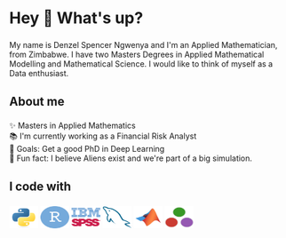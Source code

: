 <h1 align="left">Hey 👋 What's up?</h1>

###

<p align="left">My name is Denzel Spencer Ngwenya and I'm an Applied Mathematician, from Zimbabwe. I have two Masters Degrees in Applied Mathematical Modelling and Mathematical Science. I would like to think of myself as a Data enthusiast.</p>

###

<h2 align="left">About me</h2>

###

<p align="left">✨ Masters in Applied Mathematics<br> 📚 I'm currently working as a Financial Risk Analyst<br>🎯 Goals: Get a good PhD in Deep Learning<br>🎲 Fun fact: I believe Aliens exist and we're part of a big simulation.</p>

###

<h2 align="left">I code with</h2>

###

<div align="left">
  <img src="https://github.com/devicons/devicon/blob/v2.15.1/icons/python/python-original.svg" height="40" width="52" alt="python logo"  />
  <img src="https://github.com/devicons/devicon/blob/v2.15.1/icons/rstudio/rstudio-original.svg" height="40" width="52" alt="rstudio logo"  />
  <img src="https://github.com/devicons/devicon/blob/v2.15.1/icons/spss/spss-original.svg" height="40" width="52" alt="spss logo"  />
  <img src="https://github.com/devicons/devicon/blob/v2.15.1/icons/mysql/mysql-original.svg" height="40" width="52" alt="sql logo"  />
  <img src="https://github.com/devicons/devicon/blob/v2.15.1/icons/matlab/matlab-original.svg" height="40" width="52" alt="matlab logo"  />
  <img src="https://github.com/devicons/devicon/blob/v2.15.1/icons/julia/julia-original.svg" height="40" width="52" alt="julia logo"  />
</div>

###
